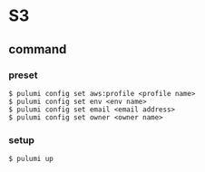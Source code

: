 # S3

## command

### preset

```shell
$ pulumi config set aws:profile <profile name>
$ pulumi config set env <env name>
$ pulumi config set email <email address>
$ pulumi config set owner <owner name>
```

### setup

```shell
$ pulumi up
```

